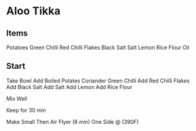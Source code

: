 # Aloo Tikka

## Items
Potatoes
Green Chilli
Red Chilli Flakes
Black Salt
Salt
Lemon
Rice Flour
Oil

## Start
Take Bowl
Add Boiled Potates
Coriander
Green Chilli
Add Red Chilli Flakes
Add Black Salt
Add Salt
Add Lemon 
Add Rice Flour

Mix Well

Keep for 30 min

Make Small Then Air Flyer (8 min)
One Side @ (390F)